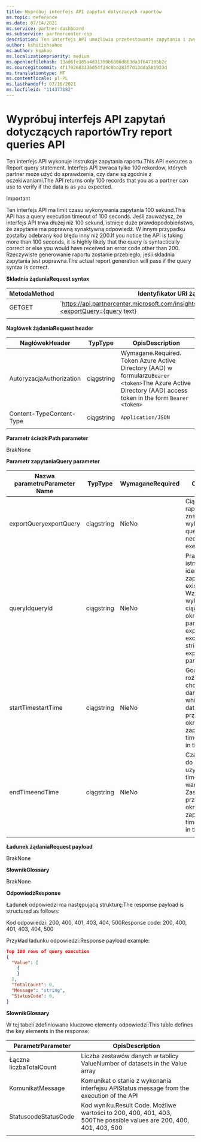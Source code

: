 ```yaml
---
title: Wypróbuj interfejs API zapytań dotyczących raportów
ms.topic: reference
ms.date: 07/14/2021
ms.service: partner-dashboard
ms.subservice: partnercenter-csp
description: Ten interfejs API umożliwia przetestowanie zapytania i zweryfikowanie wyników w Partner Center szczegółowych informacji.
author: kshitishsahoo
ms.author: ksahoo
ms.localizationpriority: medium
ms.openlocfilehash: 13ad6fe385a4d31390b6806d863da3f647105b2c
ms.sourcegitcommit: 4f1702683336d54f24c0ba283f7d13dda581923d
ms.translationtype: MT
ms.contentlocale: pl-PL
ms.lasthandoff: 07/16/2021
ms.locfileid: "114377182"
---
```

# <a name="try-report-queries-api"></a><span data-ttu-id="b0abc-103">Wypróbuj interfejs API zapytań dotyczących raportów</span><span class="sxs-lookup"><span data-stu-id="b0abc-103">Try report queries API</span></span>

<span data-ttu-id="b0abc-104">Ten interfejs API wykonuje instrukcje zapytania raportu.</span><span class="sxs-lookup"><span data-stu-id="b0abc-104">This API executes a Report query statement.</span></span> <span data-ttu-id="b0abc-105">Interfejs API zwraca tylko 100 rekordów, których partner może użyć do sprawdzenia, czy dane są zgodnie z oczekiwaniami.</span><span class="sxs-lookup"><span data-stu-id="b0abc-105">The API returns only 100 records that you as a partner can use to verify if the data is as you expected.</span></span>

> [!IMPORTANT]
> <span data-ttu-id="b0abc-106">Ten interfejs API ma limit czasu wykonywania zapytania 100 sekund.</span><span class="sxs-lookup"><span data-stu-id="b0abc-106">This API has a query execution timeout of 100 seconds.</span></span> <span data-ttu-id="b0abc-107">Jeśli zauważysz, że interfejs API trwa dłużej niż 100 sekund, istnieje duże prawdopodobieństwo, że zapytanie ma poprawną synaktywną odpowiedź. W innym przypadku zostałby odebrany kod błędu inny niż 200.</span><span class="sxs-lookup"><span data-stu-id="b0abc-107">If you notice the API is taking more than 100 seconds, it is highly likely that the query is syntactically correct or else you would have received an error code other than 200.</span></span> <span data-ttu-id="b0abc-108">Rzeczywiste generowanie raportu zostanie przebiegło, jeśli składnia zapytania jest poprawna.</span><span class="sxs-lookup"><span data-stu-id="b0abc-108">The actual report generation will pass if the query syntax is correct.</span></span>

<span data-ttu-id="b0abc-109">**Składnia żądania**</span><span class="sxs-lookup"><span data-stu-id="b0abc-109">**Request syntax**</span></span>

|    <span data-ttu-id="b0abc-110">Metoda</span><span class="sxs-lookup"><span data-stu-id="b0abc-110">Method</span></span>    |    <span data-ttu-id="b0abc-111">Identyfikator URI żądania</span><span class="sxs-lookup"><span data-stu-id="b0abc-111">Request URI</span></span>    |
|    ----    |    ----    |
|    <span data-ttu-id="b0abc-112">GET</span><span class="sxs-lookup"><span data-stu-id="b0abc-112">GET</span></span>    |    `https://api.partnercenter.microsoft.com/insights/v1/mpn/ScheduledQueries/testQueryResult?<exportQuery={query text}|queryId={queryId}>`    |
|        |        |

<span data-ttu-id="b0abc-113">**Nagłówek żądania**</span><span class="sxs-lookup"><span data-stu-id="b0abc-113">**Request header**</span></span>

|    <span data-ttu-id="b0abc-114">Nagłówek</span><span class="sxs-lookup"><span data-stu-id="b0abc-114">Header</span></span>    |    <span data-ttu-id="b0abc-115">Typ</span><span class="sxs-lookup"><span data-stu-id="b0abc-115">Type</span></span>    |    <span data-ttu-id="b0abc-116">Opis</span><span class="sxs-lookup"><span data-stu-id="b0abc-116">Description</span></span>    |
|    ----    |    ----    |    ----    |
|    <span data-ttu-id="b0abc-117">Autoryzacja</span><span class="sxs-lookup"><span data-stu-id="b0abc-117">Authorization</span></span>    |    <span data-ttu-id="b0abc-118">ciąg</span><span class="sxs-lookup"><span data-stu-id="b0abc-118">string</span></span>    |    <span data-ttu-id="b0abc-119">Wymagane.</span><span class="sxs-lookup"><span data-stu-id="b0abc-119">Required.</span></span> <span data-ttu-id="b0abc-120">Token Azure Active Directory (AAD) w formularzu`Bearer <token>`</span><span class="sxs-lookup"><span data-stu-id="b0abc-120">The Azure Active Directory (AAD) access token in the form `Bearer <token>`</span></span>    |
|    <span data-ttu-id="b0abc-121">Content-Type</span><span class="sxs-lookup"><span data-stu-id="b0abc-121">Content-Type</span></span>    |    <span data-ttu-id="b0abc-122">ciąg</span><span class="sxs-lookup"><span data-stu-id="b0abc-122">string</span></span>    |    `Application/JSON`    |
|        |        |        |

<span data-ttu-id="b0abc-123">**Parametr ścieżki**</span><span class="sxs-lookup"><span data-stu-id="b0abc-123">**Path parameter**</span></span>

<span data-ttu-id="b0abc-124">Brak</span><span class="sxs-lookup"><span data-stu-id="b0abc-124">None</span></span>

<span data-ttu-id="b0abc-125">**Parametr zapytania**</span><span class="sxs-lookup"><span data-stu-id="b0abc-125">**Query parameter**</span></span>

|    <span data-ttu-id="b0abc-126">Nazwa parametru</span><span class="sxs-lookup"><span data-stu-id="b0abc-126">Parameter Name</span></span>    |    <span data-ttu-id="b0abc-127">Typ</span><span class="sxs-lookup"><span data-stu-id="b0abc-127">Type</span></span>    |    <span data-ttu-id="b0abc-128">Wymagane</span><span class="sxs-lookup"><span data-stu-id="b0abc-128">Required</span></span>    |    <span data-ttu-id="b0abc-129">Opis</span><span class="sxs-lookup"><span data-stu-id="b0abc-129">Description</span></span>    |
|    ----    |    ----    |    ----    |    ----    |
|    <span data-ttu-id="b0abc-130">exportQuery</span><span class="sxs-lookup"><span data-stu-id="b0abc-130">exportQuery</span></span>     |    <span data-ttu-id="b0abc-131">ciąg</span><span class="sxs-lookup"><span data-stu-id="b0abc-131">string</span></span>    |    <span data-ttu-id="b0abc-132">Nie</span><span class="sxs-lookup"><span data-stu-id="b0abc-132">No</span></span>    |    <span data-ttu-id="b0abc-133">Ciąg zapytania raportu, który musi zostać wykonany</span><span class="sxs-lookup"><span data-stu-id="b0abc-133">Report query string that needs to be executed</span></span>     |
|    <span data-ttu-id="b0abc-134">queryId</span><span class="sxs-lookup"><span data-stu-id="b0abc-134">queryId</span></span>     |    <span data-ttu-id="b0abc-135">ciąg</span><span class="sxs-lookup"><span data-stu-id="b0abc-135">string</span></span>    |    <span data-ttu-id="b0abc-136">Nie</span><span class="sxs-lookup"><span data-stu-id="b0abc-136">No</span></span>    |    <span data-ttu-id="b0abc-137">Prawidłowy istniejący identyfikator zapytania.</span><span class="sxs-lookup"><span data-stu-id="b0abc-137">A valid existing query ID.</span></span> <span data-ttu-id="b0abc-138">Wzajemnie wykluczają się z ciągiem zapytania określonym w parametrze exportQuery</span><span class="sxs-lookup"><span data-stu-id="b0abc-138">Mutually exclusive with query string specified in exportQuery parameter</span></span>    |
|    <span data-ttu-id="b0abc-139">startTime</span><span class="sxs-lookup"><span data-stu-id="b0abc-139">startTime</span></span>     |    <span data-ttu-id="b0abc-140">ciąg</span><span class="sxs-lookup"><span data-stu-id="b0abc-140">string</span></span>    |    <span data-ttu-id="b0abc-141">Nie</span><span class="sxs-lookup"><span data-stu-id="b0abc-141">No</span></span>    |    <span data-ttu-id="b0abc-142">Godzina rozpoczęcia, z której chcemy uzyskać dane.</span><span class="sxs-lookup"><span data-stu-id="b0abc-142">Start time from which we want the data.</span></span> <span data-ttu-id="b0abc-143">Zastępuje on przedziale czasu określonym w zapytaniu</span><span class="sxs-lookup"><span data-stu-id="b0abc-143">It overrides timespan specified in the query</span></span>    |
|    <span data-ttu-id="b0abc-144">endTime</span><span class="sxs-lookup"><span data-stu-id="b0abc-144">endTime</span></span>     |    <span data-ttu-id="b0abc-145">ciąg</span><span class="sxs-lookup"><span data-stu-id="b0abc-145">string</span></span>    |    <span data-ttu-id="b0abc-146">Nie</span><span class="sxs-lookup"><span data-stu-id="b0abc-146">No</span></span>    |    <span data-ttu-id="b0abc-147">Czas zakończenia, do którego chcemy uzyskać dane.</span><span class="sxs-lookup"><span data-stu-id="b0abc-147">End time till which we want the data.</span></span> <span data-ttu-id="b0abc-148">Zastępuje on przedziale czasu określonym w zapytaniu</span><span class="sxs-lookup"><span data-stu-id="b0abc-148">It overrides timespan specified in the query</span></span>    |
|        |        |        |        |

<span data-ttu-id="b0abc-149">**Ładunek żądania**</span><span class="sxs-lookup"><span data-stu-id="b0abc-149">**Request payload**</span></span>

<span data-ttu-id="b0abc-150">Brak</span><span class="sxs-lookup"><span data-stu-id="b0abc-150">None</span></span>

<span data-ttu-id="b0abc-151">**Słownik**</span><span class="sxs-lookup"><span data-stu-id="b0abc-151">**Glossary**</span></span>

<span data-ttu-id="b0abc-152">Brak</span><span class="sxs-lookup"><span data-stu-id="b0abc-152">None</span></span>

<span data-ttu-id="b0abc-153">**Odpowiedź**</span><span class="sxs-lookup"><span data-stu-id="b0abc-153">**Response**</span></span>

<span data-ttu-id="b0abc-154">Ładunek odpowiedzi ma następującą strukturę:</span><span class="sxs-lookup"><span data-stu-id="b0abc-154">The response payload is structured as follows:</span></span>

<span data-ttu-id="b0abc-155">Kod odpowiedzi: 200, 400, 401, 403, 404, 500</span><span class="sxs-lookup"><span data-stu-id="b0abc-155">Response code: 200, 400, 401, 403, 404, 500</span></span>

<span data-ttu-id="b0abc-156">Przykład ładunku odpowiedzi:</span><span class="sxs-lookup"><span data-stu-id="b0abc-156">Response payload example:</span></span>

```json
Top 100 rows of query execution 
{ 
  "Value": [ 
    { 
    } 
  ], 
  "TotalCount": 0, 
  "Message": "string", 
  "StatusCode": 0, 
} 
```

<span data-ttu-id="b0abc-157">**Słownik**</span><span class="sxs-lookup"><span data-stu-id="b0abc-157">**Glossary**</span></span>

<span data-ttu-id="b0abc-158">W tej tabeli zdefiniowano kluczowe elementy odpowiedzi:</span><span class="sxs-lookup"><span data-stu-id="b0abc-158">This table defines the key elements in the response:</span></span>

|    <span data-ttu-id="b0abc-159">Parametr</span><span class="sxs-lookup"><span data-stu-id="b0abc-159">Parameter</span></span>    |    <span data-ttu-id="b0abc-160">Opis</span><span class="sxs-lookup"><span data-stu-id="b0abc-160">Description</span></span>    |
|    ----    |    ----    |
|    <span data-ttu-id="b0abc-161">Łączna liczba</span><span class="sxs-lookup"><span data-stu-id="b0abc-161">TotalCount</span></span>     |    <span data-ttu-id="b0abc-162">Liczba zestawów danych w tablicy Value</span><span class="sxs-lookup"><span data-stu-id="b0abc-162">Number of datasets in the Value array</span></span>     |
|    <span data-ttu-id="b0abc-163">Komunikat</span><span class="sxs-lookup"><span data-stu-id="b0abc-163">Message</span></span>     |    <span data-ttu-id="b0abc-164">Komunikat o stanie z wykonania interfejsu API</span><span class="sxs-lookup"><span data-stu-id="b0abc-164">Status message from the execution of the API</span></span>     |
|    <span data-ttu-id="b0abc-165">Statuscode</span><span class="sxs-lookup"><span data-stu-id="b0abc-165">StatusCode</span></span>     |    <span data-ttu-id="b0abc-166">Kod wyniku.</span><span class="sxs-lookup"><span data-stu-id="b0abc-166">Result Code.</span></span> <span data-ttu-id="b0abc-167">Możliwe wartości to 200, 400, 401, 403, 500</span><span class="sxs-lookup"><span data-stu-id="b0abc-167">The possible values are 200, 400, 401, 403, 500</span></span>     |
|        |        |
